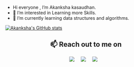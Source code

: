 - Hi everyone , I’m Akanksha kasaudhan.
- 👀 I’m interested in Learning more Skills.
- 🌱 I’m currently learning data structures and algorithms.



 
 
 
 [![Akanksha's GitHub stats](https://github-readme-stats.vercel.app/api?username=Akanksha494&theme=radical)](https://github.com/akanksha/github-readme-stats)
   
<h2 align="center">📫 Reach out to me on</h2>
<p align="center">
  <a target="_blank"href="https://www.linkedin.com/in/akanksha-kasaudhan-4a188520a/"><img src="https://img.shields.io/badge/linkedin-%230077B5.svg?&style=for-the-badge&logo=linkedin&logoColor=white" /></a>&nbsp;&nbsp;&nbsp;&nbsp;
  <a target="_blank"href="https://twitter.com/AkankshaKasaud3"><img src="https://img.shields.io/badge/twitter-%231DA1F2.svg?&style=for-the-badge&logo=twitter&logoColor=white" /></a>&nbsp;&nbsp;&nbsp;&nbsp;
  <a href="mailto:akankshakasaudhan63@gmail.com"><img src="https://img.shields.io/badge/gmail-%23D14836.svg?&style=for-the-badge&logo=gmail&logoColor=white" /></a>&nbsp;&nbsp;&nbsp;&nbsp;
</p>
